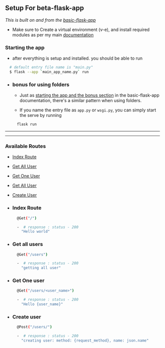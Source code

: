 ## Setup For beta-flask-app

_This is built on and from the [basic-flask-app](../basic-flask-app/README.md)_

- Make sure to Create a virtual environment (v-e), and install required modules as per my main [documentation](../../README.md#configuring-a-virtual-environment-v-e)

### Starting the app

- after everything is setup and installed. you should be able to run

```bash
  # default entry file name is "main.py"
  $ flask --app `main_app_name.py` run
```

- ### bonus for using folders
  - Just as [starting the app and the bonus section](../basic-flask-app/README.md#starting-the-app) in the basic-flask-app documentation, there's a similar pattern when using folders.

  - If you name the entry file as `app.py` or `wsgi.py`, you can simply start the serve by running

  ```bash
    flask run
  ```

___
___

### Available Routes

- [Index Route](#index-route)

- [Get All User](#get-all-users)

- [Get One User](#get-one-user)

- [Get All User](#get-all-users)

- [Create User](#create-user)

- ### Index Route

  ```bash
    @Get("/")

    -  # response : status - 200
      "Hello world"
  ```

- ### Get all users

  ```bash
    @Get("/users")

    -  # response : status - 200
      "getting all user"
  ```

- ### Get One user

  ```bash
    @Get("/users/<user_name>")

    -  # response : status - 200
      "Hello {user_name}"
  ```

- ### Create user

  ```bash
    @Post("/users/")

    -  # response : status - 200
      "creating user: method: {request_method}, name: json.name"
  ```
